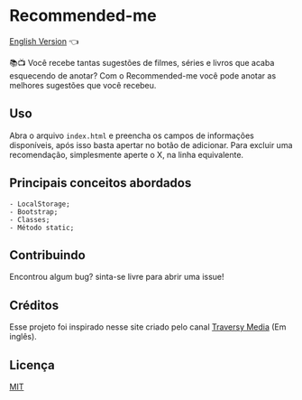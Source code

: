 # Recommended-me 

<a href="https://github.com/ItaloPussi/simpleProjectsJS/tree/master/recommendMe/readme.md"> English Version</a> 👈

📚📺
Você recebe tantas sugestões de filmes, séries e livros que acaba esquecendo de anotar? Com o Recommended-me você pode anotar as melhores sugestões que você recebeu.

## Uso
Abra o arquivo ```index.html``` e preencha os campos de informações disponíveis, após isso basta apertar no botão de adicionar.
Para excluir uma recomendação, simplesmente aperte o X, na linha equivalente. 

## Principais conceitos abordados
	- LocalStorage;
	- Bootstrap;
	- Classes;
	- Método static;

## Contribuindo
Encontrou algum bug? sinta-se livre para abrir uma issue!

## Créditos
Esse projeto foi inspirado nesse site criado pelo canal <a href="https://www.youtube.com/watch?v=JaMCxVWtW58" target="_blank">Traversy Media</a> (Em inglês).

## Licença
[MIT](https://choosealicense.com/licenses/mit/)
